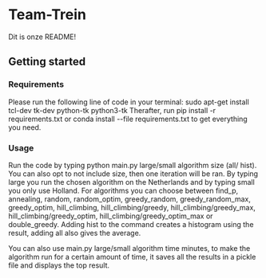 # Team-Trein

Dit is onze README!

## Getting started
### Requirements
Please run the following line of code in your terminal:
sudo apt-get install tcl-dev tk-dev python-tk python3-tk
Therafter, run
pip install -r requirements.txt
or
conda install --file requirements.txt
to get everything you need.

### Usage
Run the code by typing python main.py large/small algorithm size (all/ hist). You can also opt to not include size, then one iteration will be ran.
By typing large you run the chosen algorithm on the Netherlands and by typing small you only use Holland. For algorithms you can choose
between find_p, annealing, random, random_optim, greedy_random, greedy_random_max, greedy_optim, hill_climbing, hill_climbing/greedy,
hill_climbing/greedy_max, hill_climbing/greedy_optim, hill_climbing/greedy_optim_max or double_greedy. Adding hist to the command creates a histogram using the result, adding all also gives the average.

You can also use main.py large/small algorithm time minutes, to make the algorithm run for a certain amount of time, it saves all the results in a pickle file and displays the top result.